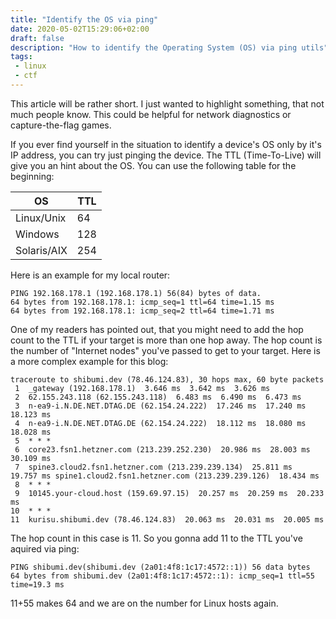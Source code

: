 ```yaml
---
title: "Identify the OS via ping"
date: 2020-05-02T15:29:06+02:00
draft: false
description: "How to identify the Operating System (OS) via ping utils"
tags:
 - linux
 - ctf
---
```


This article will be rather short. I just wanted to highlight something, that not much people know. This could be helpful for network diagnostics or capture-the-flag games.

If you ever find yourself in the situation to identify a device's OS only by it's IP address, you can try just pinging the device.
The TTL (Time-To-Live) will give you an hint about the OS. You can use the following table for the beginning:

| OS | TTL |
| -- | -- |
| Linux/Unix | 64 |
| Windows | 128 |
| Solaris/AIX | 254 |

Here is an example for my local router:

```
PING 192.168.178.1 (192.168.178.1) 56(84) bytes of data.
64 bytes from 192.168.178.1: icmp_seq=1 ttl=64 time=1.15 ms
64 bytes from 192.168.178.1: icmp_seq=2 ttl=64 time=1.71 ms
```

One of my readers has pointed out, that you might need to add the hop count to the TTL if your target is more than one hop away.
The hop count is the number of "Internet nodes" you've passed to get to your target.
Here is a more complex example for this blog:

```
traceroute to shibumi.dev (78.46.124.83), 30 hops max, 60 byte packets
 1  _gateway (192.168.178.1)  3.646 ms  3.642 ms  3.626 ms
 2  62.155.243.118 (62.155.243.118)  6.483 ms  6.490 ms  6.473 ms
 3  n-ea9-i.N.DE.NET.DTAG.DE (62.154.24.222)  17.246 ms  17.240 ms  18.123 ms
 4  n-ea9-i.N.DE.NET.DTAG.DE (62.154.24.222)  18.112 ms  18.080 ms  18.028 ms
 5  * * *
 6  core23.fsn1.hetzner.com (213.239.252.230)  20.986 ms  28.003 ms  30.109 ms
 7  spine3.cloud2.fsn1.hetzner.com (213.239.239.134)  25.811 ms  19.757 ms spine1.cloud2.fsn1.hetzner.com (213.239.239.126)  18.434 ms
 8  * * *
 9  10145.your-cloud.host (159.69.97.15)  20.257 ms  20.259 ms  20.233 ms
10  * * *
11  kurisu.shibumi.dev (78.46.124.83)  20.063 ms  20.031 ms  20.005 ms
```

The hop count in this case is 11. So you gonna add 11 to the TTL you've aquired via ping:
```
PING shibumi.dev(shibumi.dev (2a01:4f8:1c17:4572::1)) 56 data bytes
64 bytes from shibumi.dev (2a01:4f8:1c17:4572::1): icmp_seq=1 ttl=55 time=19.3 ms
```

11+55 makes 64 and we are on the number for Linux hosts again.
